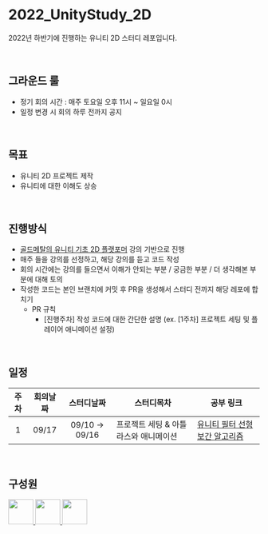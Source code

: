 # 2022_UnityStudy_2D
2022년 하반기에 진행하는 유니티 2D 스터디 레포입니다.

<br/>

## 그라운드 룰
- 정기 회의 시간 : 매주 토요일 오후 11시 ~ 일요일 0시
- 일정 변경 시 회의 하루 전까지 공지

<br/>

## 목표
- 유니티 2D 프로젝트 제작
- 유니티에 대한 이해도 상승

<br/>

## 진행방식
- [골드메탈의 유니티 기초 2D 플랫포머](https://www.youtube.com/watch?v=v_Y5FH_tCpc&list=PLO-mt5Iu5TeZGR_y6mHmTWyo0RyGgO0N_) 강의 기반으로 진행
- 매주 들을 강의를 선정하고, 해당 강의를 듣고 코드 작성
- 회의 시간에는 강의를 들으면서 이해가 안되는 부분 / 궁금한 부분 / 더 생각해본 부분에 대해 토의
- 작성한 코드는 본인 브랜치에 커밋 후 PR을 생성해서 스터디 전까지 해당 레포에 합치기
  - PR 규칙
    - [진행주차] 작성 코드에 대한 간단한 설명 (ex. [1주차] 프로젝트 세팅 및 플레이어 애니메이션 설정)

<br/>

## 일정
|주차|회의날짜|스터디날짜|스터디목차|공부 링크|
|:-------:|:----:|:----:|----|----|
|1|09/17|09/10 → 09/16|프로젝트 세팅 & 아틀라스와 애니메이션|[유니티 필터 선형 보간 알고리즘](https://p2-study.tistory.com/75)|


<br/>

## 구성원
<div>
<a href="https://github.com/dharana77">
  <img src="https://github.com/dharana77.png" width="50" height="50" >
</a>
<a href="https://github.com/juyonLee00">
  <img src="https://github.com/juyonLee00.png" width="50" height="50" >
</a>
<a href="https://github.com/shin-jisong">
  <img src="https://github.com/shin-jisong.png" width="50" height="50" >
</a>
